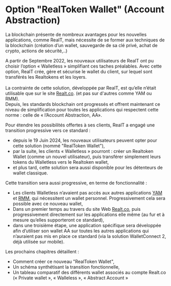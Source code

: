 # Option "RealToken Wallet" (Account Abstraction)

La blockchain présente de nombreux avantages pour les nouvelles applications, comme RealT, mais nécessite de se former aux techniques de la blockchain (création d’un wallet, sauvegarde de sa clé privé, achat de crypto, actions de sécurité,..)

A partir de Septembre 2022, les nouveaux utilisateurs de RealT ont pu choisir l’option « Walletless » simplifiant ces taches préalables. Avec cette option, RealT crée, gère et sécurise le wallet du client, sur lequel sont transférés les Realtokens et les loyers.\
\
La contrainte de cette solution, développée par RealT, est qu’elle n’était utilisable que sur le site [Realt.co](https://realt.co/). (et pas sur d'autres comme YAM ou RMM).\
Depuis, les standards blockchain ont progressés et offrent maintenant ce niveau de simplification pour toutes les applications qui respectent cette norme : celle de « l’Account Abstraction, AA».

Pour étendre les possibilités offertes à ses clients, RealT a engagé une transition progressive vers ce standard :

* depuis le 19 Juin 2024, les nouveaux utilisateurs peuvent opter pour cette solution (nommé "RealToken Wallet"),
* par la suite, les clients « Walletless » pourront : créer un Realtoken Wallet (comme un nouvel utilisateur), puis transférer simplement leurs tokens du Walletless vers le Realtoken wallet,
* et plus tard, cette solution sera aussi disponible pour les détenteurs de wallet classique.

Cette transition sera aussi progressive, en terme de fonctionnalité :

* Les clients Walletless n’avaient pas accès aux autres applications [YAM](https://yam.realtoken.network/) et [RMM](https://rmm.realtoken.network/markets/), qui nécessitent un wallet personnel. Progressivement cela sera possible avec ce nouveau wallet,
* Dans un premier temps au travers du site Web [Realt.co](https://realt.co/), puis progressivement directement sur les applications elle même (au fur et à mesure qu’elles supporteront ce standard),
* dans une troisième étape, une application spécifique sera développée afin d’utiliser son wallet AA sur toutes les autres applications qui n’auraient pas mis en place ce standard (via la solution WalletConnect 2, déjà utilisée sur mobile).

Les prochains chapitres détaillent :

* Comment créer ce nouveau "RealToken Wallet",
* Un schéma synthétisant la transition fonctionnelle,
* Un tableau comparatif des différents wallet associés au compte Realt.co (« Private wallet », « Walleless », « Abstract Account »
